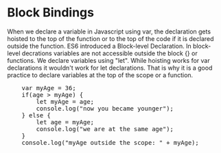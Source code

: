 <h1>Block Bindings</h1>

When we declare a variable in Javascript using var, the declaration gets hoisted to the top of the function or to the top of the code if it is declared outside the function. ES6 introduced a Block-level Declaration. In block-level decrations variables are not accessible outside the block {} or functions. We declare variables using "let". While hoisting works for var declarations it wouldn't work for let declarations. That is why it is a good practice to declare variables at the top of the scope or a function.
<div class="highlight highlight-source-js">
<pre>
	var myAge = 36;
	if(age > myAge) {
		let myAge = age;
		console.log("now you became younger");
	} else {
		let age = myAge;
		console.log("we are at the same age");
	}
	console.log("myAge outside the scope: " + myAge);
</pre>
</div>